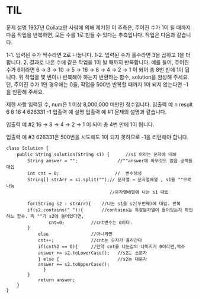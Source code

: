   # TIL
  문제 설명
1937년 Collatz란 사람에 의해 제기된 이 추측은, 주어진 수가 1이 될 때까지 다음 작업을 반복하면, 모든 수를 1로 만들 수 있다는 추측입니다. 작업은 다음과 같습니다.

1-1. 입력된 수가 짝수라면 2로 나눕니다. 
1-2. 입력된 수가 홀수라면 3을 곱하고 1을 더합니다. 
2. 결과로 나온 수에 같은 작업을 1이 될 때까지 반복합니다. 
예를 들어, 주어진 수가 6이라면 6 → 3 → 10 → 5 → 16 → 8 → 4 → 2 → 1 이 되어 총 8번 만에 1이 됩니다. 위 작업을 몇 번이나 반복해야 하는지 반환하는 함수, solution을 완성해 주세요. 단, 주어진 수가 1인 경우에는 0을, 작업을 500번 반복할 때까지 1이 되지 않는다면 –1을 반환해 주세요.

제한 사항
입력된 수, num은 1 이상 8,000,000 미만인 정수입니다.
입출력 예
n	result
6	8
16	4
626331	-1
입출력 예 설명
입출력 예 #1
문제의 설명과 같습니다.

입출력 예 #2
16 → 8 → 4 → 2 → 1 이 되어 총 4번 만에 1이 됩니다.

입출력 예 #3
626331은 500번을 시도해도 1이 되지 못하므로 -1을 리턴해야 합니다.
  
  
  
    class Solution {
        public String solution(String s1) {      //s1 이라는 문자에 대해
            String answer = "";               //""answer에 아무것도 없음.공백을 대입
            int cnt = 0;                     //  변수생성      
            String[] strArr = s1.split("");// 문자열 → 문자열배열 , s1을 ""으로 나눔
                                           //문자열배열에 나눈 s1 대입

            for(String s2 : strArr){    //나눈 s1을 s2(두번째)에 대입. 반복
            if(s2.contains(" ")){       //contains는 특정문자열이 들어있는지 확인하느 함수. 즉 ""가 s2에 들어있다면,
                    cnt=0;          //cnt변수는 0이다.
            }
                else                //아니라면
                cnt++;              //cnt는 숫자가 올라간다
                if(cnt%2 == 0){     //만약 cnt를 나눈값의 나머지가 0이라면,짝수
                answer += s2.toLowerCase();   //s2는 소문자 
                } else {                      //s2는 대문자 
                answer += s2.toUpperCase();
                  }
            }
                return answer;                 
        }
    }
